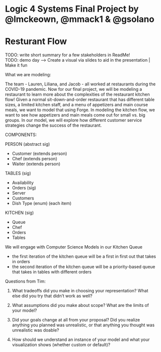 # Logic 4 Systems Final Project by @lmckeown, @mmack1 & @gsolano
# Resturant Flow

TODO: write short summary for a few stakeholders in ReadMe!  
TODO: demo day --> Create a visual via slides to aid in the presentation | Make it fun 

What we are modeling: 

The team - Lauren, Liliana, and Jacob - all worked at restaurants during the COVID-19 pandemic. Now for our final project, we will be modeling a restaurant to learn more about the complexities of the restaurant kitchen flow! Given a normal sit-down-and-order restaurant that has different table sizes, a limited kitchen staff, and a menu of appetizers and main course meals, we want to model that using Forge. In modeling the kitchen flow, we want to see how appetizers and main meals come out for small vs. big groups. In our model, we will explore how different customer service strategies change the success of the restaurant. 

COMPONENTS: 

PERSON (abstract sig)
- Customer (extends person)
- Chef (extends person)
- Waiter (extends person)

TABLES (sig)
- Availability
- Orders (sig)
- Server 
- Customers
- Dish Type (enum) (each item)

KITCHEN (sig)
- Queue
- Chef
- Orders
- Tables

We will engage with Computer Science Models in our Kitchen Queue 
- the first iteration of the kitchen queue will be a first in first out that takes in orders
- the second iteration of the kitchen queue will be a priority-based queue that takes in tables with different orders 
  
Questions from Tim: 

1. What tradeoffs did you make in choosing your representation? What else did you try that didn’t work as well?

2. What assumptions did you make about scope? What are the limits of your model?

3. Did your goals change at all from your proposal? Did you realize anything you planned was unrealistic, or that anything you thought was unrealistic was doable?

4. How should we understand an instance of your model and what your visualization shows (whether custom or default)?

